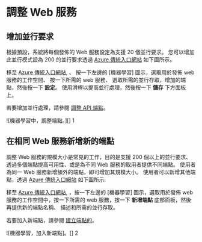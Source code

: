 <properties
   pageTitle="調整 Web 服務 | Microsoft Azure"
   description="了解如何藉由增加並行要求和新增新端點的方式調整 Web 服務。"
   services="machine-learning"
   documentationCenter=""
   authors="neerajkh"
   manager="srikants"
   editor="cgronlun"
   keywords="azure machine learning, web services, operationalization, scaling, endpoint, concurrency"
   />
<tags
   ms.service="machine-learning"
   ms.devlang="NA"
   ms.workload="data-services"
   ms.tgt_pltfrm="na"
   ms.topic="article"
   ms.date="10/27/2015"
   ms.author="neerajkh"/>

# 調整 Web 服務

## 增加並行要求

根據預設，系統將每個發佈的 Web 服務設定為支援 20 個並行要求。 您可以增加此並行模式設為 200 的並行要求透過 [Azure 傳統入口網站](https://manage.windowsazure.com/) 如下圖所示。

移至 [Azure 傳統入口網站](https://manage.windowsazure.com/), 、 按一下左邊的 [機器學習] 圖示，選取用於發佈 web 服務的工作空間、 按一下所需的 web 服務、 選取所需的並行存取，增加的端點，然後按一下 **設定**。 使用滑桿以提高並行處理，然後按一下 **儲存** 下方面板上。

若要增加並行處理，請參閱 [調整 API 端點](machine-learning-scaling-endpoints.md)。

   ![機器學習中，調整端點。][] 1

## 在相同 Web 服務新增新的端點

調整 Web 服務的規模大小是常見的工作，目的是支援 200 個以上的並行要求、透過多個端點提高可用性、或是為不同 Web 服務的取用者提供不同端點。 使用者為同一 Web 服務新增額外的端點，即可增加其規模大小。 使用者可以新增其他端點，透過 [Azure 傳統入口網站](https://manage.windowsazure.com/) 如下圖所示:

移至 [Azure 傳統入口網站](https://manage.windowsazure.com/), ，按一下左邊的 [機器學習] 圖示，選取用於發佈 web 服務的工作空間中，按一下所需的 web 服務，按一下 **新增端點** 底部面板，然後再提供新的端點名稱、 描述和所需的並行存取。

若要加入新端點，請參閱 [建立端點的](machine-learning-create-endpoint.md)。

   ![機器學習，加入新端點]。[] 2

<!--Image references-->
[1]: ./media/machine-learning-scaling-webservice/machlearn-1.png
[2]: ./media/machine-learning-scaling-webservice/machlearn-2.png
